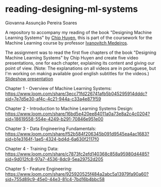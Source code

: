 # reading-designing-ml-systems
Giovanna Assunção Pereira Soares

A repository to accompany my reading of the book "Designing Machine Learning Systems" by [Chip Huyen](https://github.com/chiphuyen), this is part of the coursework for the Machine Learning course by professor [Ivanovitch Medeiros](https://github.com/ivanovitchm).

The assignment was to read the first five chapters of the book "Designing Machine Learning Systems" by Chip Huyen and create five video presentations, one for each chapter, explaining its content and giving our point of view. (Note: The explanations on all videos are in portuguese, but I'm working on making available good english subtitles for the videos.)
[Slideshow presentation](https://www.canva.com/design/DAGVWgcA0qM/e_RgcET_QkZypcjZImKbBQ/edit?utm_content=DAGVWgcA0qM&utm_campaign=designshare&utm_medium=link2&utm_source=sharebutton)

Chapter 1 - Overview of Machine Learning Systems: https://www.loom.com/share/3ecc71fd226741afb5b045295914dddc?sid=7e7d5e30-af4c-4c21-944a-c33a4e871f59

Chapter 2 - Introduction to Machine Learning Systems Design: https://www.loom.com/share/16bd5e420ee84011a0a73e8a2c4c0204?sid=18619558-554e-4249-b291-70846e951e00

Chapter 3 - Data Engineering Fundamentals: https://www.loom.com/share/f52b584f206345b091d9545ea4ac1683?sid=b1e3164f-1ae5-4324-bd4d-6a630f2117f0

Chapter 4 - Training Data: https://www.loom.com/share/c7873fc2efd140368c858a95980d4485?sid=9d012fc8-97a7-4536-8dc9-5ea29752d205

Chapter 5 - Feature Engineering: https://www.loom.com/share/925920525f484a2abc5a13979fa90a60?sid=755d89c9-45e0-44e3-81c4-7bd16b4bbc58
